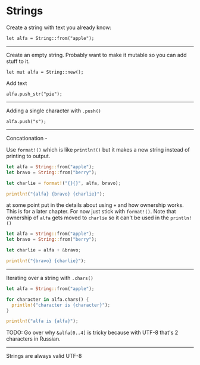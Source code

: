 # Strings

Create a string with text you already
know:

```rust,noplayground
let alfa = String::from("apple");
```

---

Create an empty string. Probably want
to make it mutable so you can add
stuff to it.

```rust,noplayground
let mut alfa = String::new();
```

Add text

```rust,noplayground
alfa.push_str("pie");
```

---

Adding a single character with `.push()`

```rust,noplayground
alfa.push("s");
```

---

Concationation -

Use `format!()` which is like `println!()`
but it makes a new string instead of printing
to output.

```rust
let alfa = String::from("apple");
let bravo = String::from("berry");

let charlie = format!("{}{}", alfa, bravo);

println!("{alfa} {bravo} {charlie}");
```

at some point put in the details about using
`+` and how ownership works. This is for
a later chapter. For now just stick with
`format!()`. Note that ownership of
`alfa` gets moved to `charlie` so it
can't be used in the `println!()`

```rust
let alfa = String::from("apple");
let bravo = String::from("berry");

let charlie = alfa + &bravo;

println!("{bravo} {charlie}");
```

---

Iterating over a string with `.chars()`

```rust
let alfa = String::from("apple");

for character in alfa.chars() {
  println!("character is {character}");
}

println!("alfa is {alfa}");
```

TODO: Go over why `&alfa[0..4]` is tricky
because with UTF-8 that's 2 characters
in Russian.

---

Strings are always valid UTF-8
